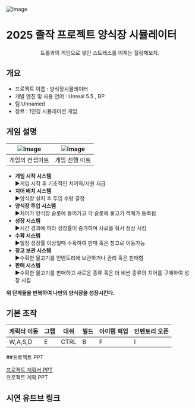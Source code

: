 ![Image](https://github.com/user-attachments/assets/2ad3a2ca-b176-4ec7-9282-f8572d2a48dc)
# 2025 졸작 프로젝트 양식장 시뮬레이터 
<p align="center"> 트롤과의 게임으로 쌓인 스트레스를 이제는 힐링해보자. </p>

 ## 개요 
- 프로젝트 이름 : 양식장시뮬레이터 
- 개발 엔진 및 사용 언어 : Unreal 5.5 , BP 
- 팀 Unnamed
- 장르 : 1인칭 시뮬레이션 게임

## 게임 설명 

|![Image](https://github.com/user-attachments/assets/6f47dfe2-8a9c-443f-8a7a-c3bc3f31ebc1)|![Image](https://github.com/user-attachments/assets/f6229af8-3f92-4384-98b2-dcc210f1bb94)| 
|----------|----------|
| 게임의 컨셉아트   | 게임 진행 아트  |

- **게임 시작 시스템**  
  ▶게임 시작 후 기초적인 치어와/자원 지급 
- **치어 배치 시스템**  
 ▶양식장 설치 후 투입 수량 결정
- **양식장 투입 시스템**  
  ▶치어가 양식장 슬롯에 들어가고 각 슬롯에 물고기 객체가 등록됨
-  **성장 시스템**  
 ▶시간 경과에 따라 성장률이 증가하며 사료를 줘서 정상 시킴
-  **수확 시스템**  
  ▶일정 성장률 이상일때 수확하여 판매 혹은 창고로 이동가능
-  **창고 보관 시스템**  
   ▶수확한 물고기를 인벤토리에 보관하거나 관리 혹은 판매함
-  **판매 시스템**  
  ▶수확한 물고기를 판매하고 새로운 종류 혹은 더 비싼 종류의 치어를 구매하여 성장 시킴  

**위 단계들을 반복하여 나만의 양식장을 성장시킨다.**
## 기본 조작 
| 케릭터 이동 | 그랩 | 대쉬 | 빌드 | 아이템 픽업 | 인벤토리 오픈 | 
|------|-------|----|----|---|---|
| W,A,S,D | E | CTRL | B | F | I |  


##프로젝트 PPT

[프로젝트 계획서 PPT](./프로젝트_계획서_ppt.pptx)  
프로젝트 계획 PPT 

## 시연 유트브 링크 

## 
